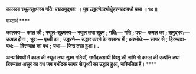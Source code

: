 **कालस्य स्थूलसूक्ष्मस्य गति: पद्मसमुद्भव: ।** **भुव उद्धरणेऽश्भोधेॢहरण्याक्षवधो यथा ॥ १०॥** 

शब्दार्थ **** 

**कालस्य—** **काल की** **; स्थूल-सूक्ष्मस्य—** **स्थूल तथा सूक्ष्म** **; गति:—** **गति** **; पद्म—** **कमल का** **; समुद्भव:—** **उत्पन्न होना** **;** **भुव:—** **पृथ्वी का** **; उद्धरणे—** **उद्धार करने के सश्बन्ध में** **; अश्भोधे:—** **सागर से** **; हिरण्याक्ष-वध:—** **हिरण्याक्ष का वध** **;** **यथा—** **जिस तरह हुआ।** **.** 

**अन्य विषयों में काल की स्थूल तथा सूक्ष्म गतियाँ, गर्भोदकशायी विष्णु की नाभि से** **कमल की उत्पत्ति तथा हिरण्याक्ष असुर का वध जब गर्भोदक सागर से पृथ्वी का उद्धार** **हुआ, सश्मिलित हैं।** **** 